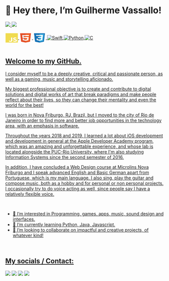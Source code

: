 # 👋 Hey there, I’m Guilherme Vassallo!

 <div>
   <a href="https://github.com/GuiLTheGr8">
   <img height="180em" src="https://github-readme-stats.vercel.app/api?username=GuiLTheGr8&show_icons=true&theme=tokyonight&include_all_commits=true&count_private=true"/>
   <img height="180em" src="https://github-readme-stats.vercel.app/api/top-langs/?username=GuiLTheGr8&layout=compact&langs_count=6&theme=tokyonight"/>

</div>
<div style="display: inline_block"><br>
  <img align="center" alt="Js" height="30" width="40" src="https://raw.githubusercontent.com/devicons/devicon/master/icons/javascript/javascript-plain.svg">
  <img align="center" alt="HTML" height="30" width="40" src="https://raw.githubusercontent.com/devicons/devicon/master/icons/html5/html5-original.svg">
  <img align="center" alt="CSS" height="30" width="40" src="https://raw.githubusercontent.com/devicons/devicon/master/icons/css3/css3-original.svg">
  <img align="center" alt="Swift" height="30" width="40" src="https://cdn.jsdelivr.net/gh/devicons/devicon/icons/swift/swift-original.svg" />
  <img align="center" alt="Python" height="30" width="40" src="https://cdn.jsdelivr.net/gh/devicons/devicon/icons/python/python-original.svg" />
  <img align="center" alt="C" height="30" width="40" src="https://cdn.jsdelivr.net/gh/devicons/devicon/icons/c/c-original.svg" />
</div>

<br>

## Welcome to my GitHub.

I consider myself to be a deeply creative, critical and passionate person, as well as a gaming, music and storytelling aficionado.

My biggest professional objective is to create and contribute to digital solutions and digital works of art that
break paradigms and make people reflect about their lives, so they can change their mentality and even the world for the best!

I was born in Nova Friburgo, RJ, Brazil,  but I moved to the city of Rio de Janeiro in order to
find more and better job opportunities in the technology area, with an emphasis in software.

Throughout the years 2018 and 2019, I learned a lot about iOS development and development in general at the 
Apple Developer Academy program, which was an amazing and unforgettable experience, and whose lab is located
alongside the PUC-Rio University, where I'm also studying Information Systems since the second semester of 2016.

In addition, I have concluded a Web Design course at Microlins Nova Friburgo and I speak advanced English and
Basic German apart from Portuguese, which is my main language. I also sing, play the guitar and compose music,
both as a hobby and for personal or non personal projects. I occasionally try to do voice acting as well,
since people say I have a relatively flexible voice.

<br>

- 👀 I’m interested in Programming, games, apps, music, sound design and interfaces.
- 🌱 I’m currently learning Python, Java, Javascript.
- 💞️ I’m looking to collaborate on impactful and creative projects, of whatever kind!
<br>
 
## My socials / Contact:
 
<div> 
  <a href=https://www.youtube.com/@GuilzVidz" target="_blank"><img src="https://img.shields.io/badge/YouTube-FF0000?style=for-the-badge&logo=youtube&logoColor=white" target="_blank"></a>
  <a href="https://instagram.com/GuiLTheGr8" target="_blank"><img src="https://img.shields.io/badge/-Instagram-%23E4405F?style=for-the-badge&logo=instagram&logoColor=white" target="_blank"></a>
  <a href = "mailto:gemeos@GuiLTheGr8.com"><img src="https://img.shields.io/badge/-Gmail-%23333?style=for-the-badge&logo=gmail&logoColor=white" target="_blank"></a>
  <a href="https://www.linkedin.com/in/guilherme-vassallo/" target="_blank"><img src="https://img.shields.io/badge/-LinkedIn-%230077B5?style=for-the-badge&logo=linkedin&logoColor=white" target="_blank"></a>  

</div>
